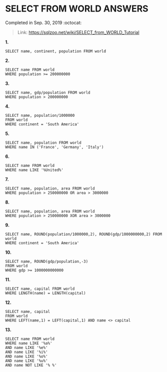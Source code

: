 # SELECT FROM WORLD ANSWERS 
 Completed in Sep. 30, 2019 :octocat:
> Link: https://sqlzoo.net/wiki/SELECT_from_WORLD_Tutorial

**1.**
```
SELECT name, continent, population FROM world
```
**2.**
```
SELECT name FROM world
WHERE population >= 200000000
```
**3.**
```
SELECT name, gdp/population FROM world
WHERE population > 200000000
```
**4.**
```
SELECT name, population/1000000
FROM world
WHERE continent = 'South America'
```
**5.**
```
SELECT name, population FROM world
WHERE name IN ('France', 'Germany', 'Italy')
```
**6.**
```
SELECT name FROM world
WHERE name LIKE '%United%'
```
**7.**
```
SELECT name, population, area FROM world
WHERE population > 250000000 OR area > 3000000
```
**8.**
```
SELECT name, population, area FROM world
WHERE population > 250000000 XOR area > 3000000
```
**9.**
```
SELECT name, ROUND(population/1000000,2), ROUND(gdp/1000000000,2) FROM world
WHERE continent = 'South America'
```
**10.**
```
SELECT name, ROUND(gdp/population,-3)
FROM world
WHERE gdp >= 1000000000000
```
**11.**
```
SELECT name, capital FROM world
WHERE LENGTH(name) = LENGTH(capital) 
```
**12.**
```
SELECT name, capital
FROM world
WHERE LEFT(name,1) = LEFT(capital,1) AND name <> capital
```
**13.**
```
SELECT name FROM world
WHERE name LIKE '%a%'
AND name LIKE '%e%'
AND name LIKE '%i%'
AND name LIKE '%o%'
AND name LIKE '%u%'
AND name NOT LIKE '% %'
```
